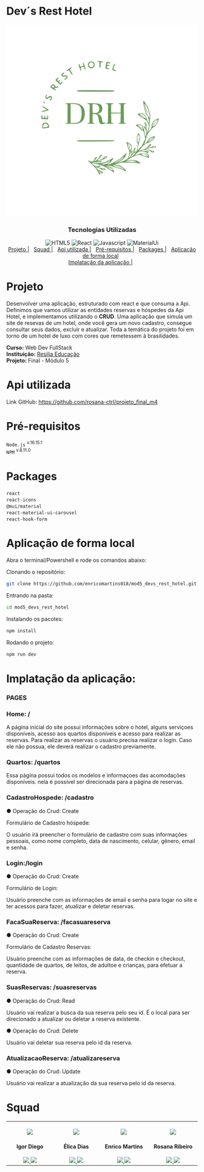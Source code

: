 # Dev´s Rest Hotel

<p align="center" width="100%">
<img src="./src/assets/logo readme.svg"/>
</p>

<div align="center">

### Tecnologias Utilizadas

<img alt="HTML5" src="https://img.shields.io/badge/HTML5-E34F26?style=for-the-badge&logo=html5&logoColor=white" />
<img alt="React" src="https://img.shields.io/badge/react-%2320232a.svg?style=for-the-badge&logo=react&logoColor=%2361DAFB" />
<img alt="Javascript" src="https://img.shields.io/badge/JavaScript-323330?style=for-the-badge&logo=javascript&logoColor=F7DF1E" />
<img alt="MaterialUi" src="https://img.shields.io/badge/Material--UI-0081CB?style=for-the-badge&logo=material-ui&logoColor=white" />

</div>

<div id="inicio" align="center">
  <a href="#Projeto">Projeto  |</a>&nbsp;&nbsp;
  <a href="#Squad"> Squad  |</a>&nbsp;&nbsp;
  <a href="#Api-utilizada"> Api utilizada |</a>&nbsp;&nbsp;
  <a href="#pré-requisitos"> Pré-requisitos  |</a>&nbsp;&nbsp;
  <a href="#packages"> Packages  |</a>&nbsp;&nbsp;
  <a href="#Aplicação-de-forma-local">Aplicação de forma local</a>&nbsp;&nbsp;
</div>

<div id="inicio" align="center">
  <a href="#Implatação-da-aplicação">Implatação da aplicação  |</a>&nbsp;&nbsp;
</div>


# Projeto

Desenvolver uma aplicação, estruturado com react e que consuma a Api.<br>
Definimos que vamos utilizar as entidades reservas e hóspedes da Api Hotel, e implementamos utilizando o **CRUD**.
Uma aplicação que simula um site de resevas de um hotel, onde você gera um novo cadastro, consegue consultar seus dados, excluir e atualizar.
Toda a temática do projeto foi em torno de um hotel de luxo com cores que remetessem à brasilidades.

**Curso:** Web Dev FullStack <br> 
**Instituição:** [Resilia Educação](https://www.resilia.com.br/)  <br>
**Projeto:** Final - Módulo 5 <br>




# Api utilizada 

Link GitHub: https://github.com/rosana-ctrl/projeto_final_m4


# Pré-requisitos
`Node.js` <sup> v.16.15.1 </sup><br>
`NPM` <sup>v.8.11.0 </sup><br>

# Packages
`react`<br>
`react-icons `<br>
`@mui/material`<br>
`react-material-ui-carousel `<br>
`react-hook-form`

# Aplicação de forma local

Abra o terminal/Powershell e rode os comandos abaixo:

Clonando o repositório:
```bash
git clone https://github.com/enricomartins018/mod5_devs_rest_hotel.git
```

Entrando na pasta:
```bash
cd mod5_devs_rest_hotel
```

Instalando os pacotes:
```bash
npm install
```

Rodando o projeto:
```bash
npm run dev 
```

# Implatação da aplicação:

### PAGES

### Home: /

A página inicial do site possui informações sobre o hotel, alguns serviçoes disponíveis, acesso aos quartos disponíveis e acesso para realizar as reservas. Para realizar as reservas o usuário precisa realizar o login. Caso ele não possua, ele deverá realizar o cadastro previamente.

### Quartos: /quartos

Essa página possui todos os modelos e informaçoes das acomodações disponíveis. nela é possível ser direcionada para a página de reservas.

### CadastroHospede: /cadastro

● Operação do Crud: Create

Formulário de Cadastro hóspede:

O usuário irá preencher o formulário de cadastro com suas informações pessoais, como nome completo, data de nascimento, celular, gênero, email e senha.


### Login:/login

● Operação do Crud: Create

Formulário de Login:

Usuário preenche com as informações de email e senha para logar no site e ter acessos para fazer, atualizar e deletar reservas.

### FacaSuaReserva: /facasuareserva

● Operação do Crud: Create

Formulário de Cadastro Reservas:

Usuário preenche com as informações de data, de checkin e checkout, quantidade de quartos, de leitos, de adultoe e crianças, para efetuar a reserva.


### SuasReservas: /suasreservas

● Operação do Crud: Read

Usuário vai realizar a busca da sua reserva pelo seu id. É o local para ser direcionado a atualizar ou deletar a reserva existente.

● Operação do Crud: Delete

Usuário vai deletar sua reserva pelo id da reserva.

### AtualizacaoReserva: /atualizareserva

● Operação do Crud: Update

Usuário vai realizar a atualização da sua reserva pelo id da reserva.

# Squad 

<table>
  <tr>
    <td align="center"  width="180px;"> <br>
      <img src="https://avatars.githubusercontent.com/u/93949826?v=4" width="80px;">
       <h4>Igor Diego</h4> 
       <a href="https://github.com/igor-diego">
          <img src="https://cdn0.iconfinder.com/data/icons/shift-logotypes/32/Github-512.png" width="30px;">
       </a>
       <a href="https://www.linkedin.com/in/igord-reis/">
          <img src="https://cdn-icons-png.flaticon.com/512/174/174857.png" width="28px;">
       </a>
    </td>   
    <td align="center" width="180px;"> <br>
    <img src="https://avatars.githubusercontent.com/u/102865744?v=4" width="80px;">
      <h4>Élica Dias</h4>
       <a href="https://github.com/elicadv">
          <img src="https://cdn0.iconfinder.com/data/icons/shift-logotypes/32/Github-512.png" width="30px;">
       </a>
       <a href="https://www.linkedin.com/in/%C3%A9lica-dias-a4989116b/">
               <img src="https://cdn-icons-png.flaticon.com/512/174/174857.png" width="28px;">
       </a>
    </td>   
    <td align="center" width="180px;">  <br>
      <img src="https://avatars.githubusercontent.com/u/102622514?v=4" width="80px;">
      <h4>Enrico Martins</h4>
      <a href="https://github.com/enricomartins018">
         <img src="https://cdn0.iconfinder.com/data/icons/shift-logotypes/32/Github-512.png" width="30px;">
      </a>
      <a href="https://www.linkedin.com/in/enricomartins018/">
                <img src="https://cdn-icons-png.flaticon.com/512/174/174857.png" width="28px;">
      </a>
    </td>   
    <td align="center" width="180px;"> <br>
    <img src="https://avatars.githubusercontent.com/u/83434769?v=4" width="80px;">
        <h4>Rosana Ribeiro</h4>
          <a href="https://github.com/rosana-ctrl">
      <img src="https://cdn0.iconfinder.com/data/icons/shift-logotypes/32/Github-512.png" width="30px;">
      </a>
      <a href="https://www.linkedin.com/in/rosana-ribeiro-39364a35/">
               <img src="https://cdn-icons-png.flaticon.com/512/174/174857.png" width="28px;">
      </a>
    </tr>
    </table>

